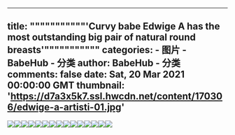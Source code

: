 
---
title: """""""""""'Curvy babe Edwige A has the most outstanding big pair of natural round breasts'"""""""""""
categories: 
    - 图片
    - BabeHub - 分类
author: BabeHub - 分类
comments: false
date: Sat, 20 Mar 2021 00:00:00 GMT
thumbnail: 'https://d7a3x5k7.ssl.hwcdn.net/content/170306/edwige-a-artisti-01.jpg'
---

<div>   
<img src="https://d7a3x5k7.ssl.hwcdn.net/content/170306/edwige-a-artisti-01.jpg" referrerpolicy="no-referrer"><img src="https://d7a3x5k7.ssl.hwcdn.net/content/170306/edwige-a-artisti-02.jpg" referrerpolicy="no-referrer"><img src="https://d7a3x5k7.ssl.hwcdn.net/content/170306/edwige-a-artisti-03.jpg" referrerpolicy="no-referrer"><img src="https://d7a3x5k7.ssl.hwcdn.net/content/170306/edwige-a-artisti-04.jpg" referrerpolicy="no-referrer"><img src="https://d7a3x5k7.ssl.hwcdn.net/content/170306/edwige-a-artisti-05.jpg" referrerpolicy="no-referrer"><img src="https://d7a3x5k7.ssl.hwcdn.net/content/170306/edwige-a-artisti-06.jpg" referrerpolicy="no-referrer"><img src="https://d7a3x5k7.ssl.hwcdn.net/content/170306/edwige-a-artisti-07.jpg" referrerpolicy="no-referrer"><img src="https://d7a3x5k7.ssl.hwcdn.net/content/170306/edwige-a-artisti-08.jpg" referrerpolicy="no-referrer"><img src="https://d7a3x5k7.ssl.hwcdn.net/content/170306/edwige-a-artisti-09.jpg" referrerpolicy="no-referrer"><img src="https://d7a3x5k7.ssl.hwcdn.net/content/170306/edwige-a-artisti-10.jpg" referrerpolicy="no-referrer"><img src="https://d7a3x5k7.ssl.hwcdn.net/content/170306/edwige-a-artisti-11.jpg" referrerpolicy="no-referrer"><img src="https://d7a3x5k7.ssl.hwcdn.net/content/170306/edwige-a-artisti-12.jpg" referrerpolicy="no-referrer"><img src="https://d7a3x5k7.ssl.hwcdn.net/content/170306/edwige-a-artisti-13.jpg" referrerpolicy="no-referrer"><img src="https://d7a3x5k7.ssl.hwcdn.net/content/170306/edwige-a-artisti-14.jpg" referrerpolicy="no-referrer"><img src="https://d7a3x5k7.ssl.hwcdn.net/content/170306/edwige-a-artisti-15.jpg" referrerpolicy="no-referrer">  
</div>
            